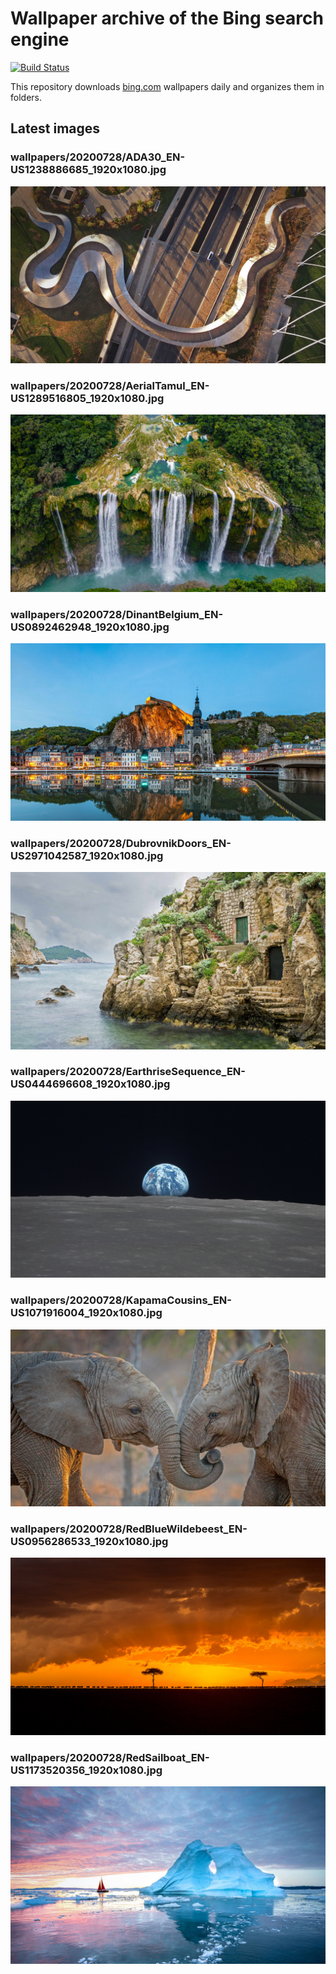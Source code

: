 # Wallpaper archive of the Bing search engine

[![Build Status](https://travis-ci.org/kijart/bing-daily-images-dl.svg?branch=wallpapers)](https://travis-ci.org/kijart/bing-daily-images-dl)

This repository downloads [bing.com](https://www.bing.com) wallpapers daily and organizes them in folders.

## Latest images

<!-- Wallpapers -->

### wallpapers/20200728/ADA30_EN-US1238886685_1920x1080.jpg

![wallpapers/20200728/ADA30_EN-US1238886685_1920x1080.jpg](wallpapers/20200728/ADA30_EN-US1238886685_1920x1080.jpg)

### wallpapers/20200728/AerialTamul_EN-US1289516805_1920x1080.jpg

![wallpapers/20200728/AerialTamul_EN-US1289516805_1920x1080.jpg](wallpapers/20200728/AerialTamul_EN-US1289516805_1920x1080.jpg)

### wallpapers/20200728/DinantBelgium_EN-US0892462948_1920x1080.jpg

![wallpapers/20200728/DinantBelgium_EN-US0892462948_1920x1080.jpg](wallpapers/20200728/DinantBelgium_EN-US0892462948_1920x1080.jpg)

### wallpapers/20200728/DubrovnikDoors_EN-US2971042587_1920x1080.jpg

![wallpapers/20200728/DubrovnikDoors_EN-US2971042587_1920x1080.jpg](wallpapers/20200728/DubrovnikDoors_EN-US2971042587_1920x1080.jpg)

### wallpapers/20200728/EarthriseSequence_EN-US0444696608_1920x1080.jpg

![wallpapers/20200728/EarthriseSequence_EN-US0444696608_1920x1080.jpg](wallpapers/20200728/EarthriseSequence_EN-US0444696608_1920x1080.jpg)

### wallpapers/20200728/KapamaCousins_EN-US1071916004_1920x1080.jpg

![wallpapers/20200728/KapamaCousins_EN-US1071916004_1920x1080.jpg](wallpapers/20200728/KapamaCousins_EN-US1071916004_1920x1080.jpg)

### wallpapers/20200728/RedBlueWildebeest_EN-US0956286533_1920x1080.jpg

![wallpapers/20200728/RedBlueWildebeest_EN-US0956286533_1920x1080.jpg](wallpapers/20200728/RedBlueWildebeest_EN-US0956286533_1920x1080.jpg)

### wallpapers/20200728/RedSailboat_EN-US1173520356_1920x1080.jpg

![wallpapers/20200728/RedSailboat_EN-US1173520356_1920x1080.jpg](wallpapers/20200728/RedSailboat_EN-US1173520356_1920x1080.jpg)

